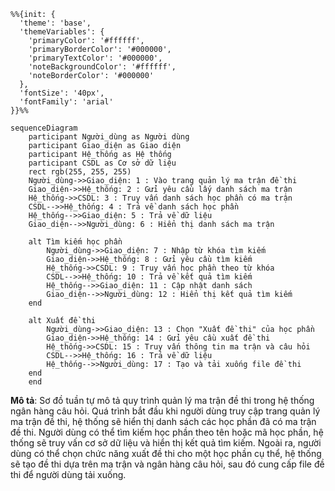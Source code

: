 ```mermaid
%%{init: {
  'theme': 'base', 
  'themeVariables': { 
    'primaryColor': '#ffffff', 
    'primaryBorderColor': '#000000', 
    'primaryTextColor': '#000000', 
    'noteBackgroundColor': '#ffffff', 
    'noteBorderColor': '#000000'
  },
  'fontSize': '40px',
  'fontFamily': 'arial'
}}%%

sequenceDiagram
    participant Người_dùng as Người dùng
    participant Giao_diện as Giao diện
    participant Hệ_thống as Hệ thống
    participant CSDL as Cơ sở dữ liệu
    rect rgb(255, 255, 255)
    Người_dùng->>Giao_diện: 1 : Vào trang quản lý ma trận đề thi
    Giao_diện->>Hệ_thống: 2 : Gửi yêu cầu lấy danh sách ma trận
    Hệ_thống->>CSDL: 3 : Truy vấn danh sách học phần có ma trận
    CSDL-->>Hệ_thống: 4 : Trả về danh sách học phần
    Hệ_thống-->>Giao_diện: 5 : Trả về dữ liệu
    Giao_diện-->>Người_dùng: 6 : Hiển thị danh sách ma trận
    
    alt Tìm kiếm học phần
        Người_dùng->>Giao_diện: 7 : Nhập từ khóa tìm kiếm
        Giao_diện->>Hệ_thống: 8 : Gửi yêu cầu tìm kiếm
        Hệ_thống->>CSDL: 9 : Truy vấn học phần theo từ khóa
        CSDL-->>Hệ_thống: 10 : Trả về kết quả tìm kiếm
        Hệ_thống-->>Giao_diện: 11 : Cập nhật danh sách
        Giao_diện-->>Người_dùng: 12 : Hiển thị kết quả tìm kiếm
    end
    
    alt Xuất đề thi
        Người_dùng->>Giao_diện: 13 : Chọn "Xuất đề thi" của học phần
        Giao_diện->>Hệ_thống: 14 : Gửi yêu cầu xuất đề thi
        Hệ_thống->>CSDL: 15 : Truy vấn thông tin ma trận và câu hỏi
        CSDL-->>Hệ_thống: 16 : Trả về dữ liệu
        Hệ_thống-->>Người_dùng: 17 : Tạo và tải xuống file đề thi
    end
    end
```

**Mô tả**: Sơ đồ tuần tự mô tả quy trình quản lý ma trận đề thi trong hệ thống ngân hàng câu hỏi. Quá trình bắt đầu khi người dùng truy cập trang quản lý ma trận đề thi, hệ thống sẽ hiển thị danh sách các học phần đã có ma trận đề thi. Người dùng có thể tìm kiếm học phần theo tên hoặc mã học phần, hệ thống sẽ truy vấn cơ sở dữ liệu và hiển thị kết quả tìm kiếm. Ngoài ra, người dùng có thể chọn chức năng xuất đề thi cho một học phần cụ thể, hệ thống sẽ tạo đề thi dựa trên ma trận và ngân hàng câu hỏi, sau đó cung cấp file đề thi để người dùng tải xuống. 